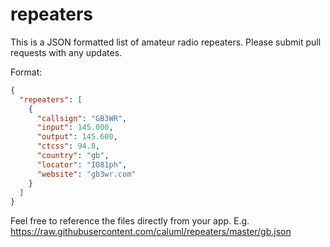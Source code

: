 # repeaters

This is a JSON formatted list of amateur radio repeaters.
Please submit pull requests with any updates.

Format:
```json
{
  "repeaters": [
    {
      "callsign": "GB3WR",
      "input": 145.000,
      "output": 145.600,
      "ctcss": 94.8,
      "country": "gb",
      "locator": "IO81ph",
      "website": "gb3wr.com"
    }
  ]
}
```

Feel free to reference the files directly from your app. E.g. https://raw.githubusercontent.com/caluml/repeaters/master/gb.json
